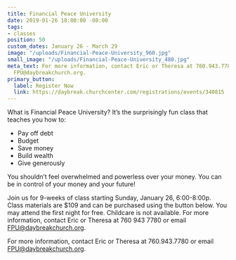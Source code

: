 ```yaml
---
title: Financial Peace University
date: 2019-01-26 18:00:00 -08:00
tags:
- classes
position: 50
custom_dates: January 26 - March 29
image: "/uploads/Financial-Peace-University_960.jpg"
small_image: "/uploads/Financial-Peace-University_480.jpg"
meta_text: For more information, contact Eric or Theresa at 760.943.7780 or email
  FPU@daybreakchurch.org.
primary_button:
  label: Register Now
  link: https://daybreak.churchcenter.com/registrations/events/340815
---
```


What is Financial Peace University?
It’s the surprisingly fun class that teaches you how to:

* Pay off debt
* Budget
* Save money
* Build wealth
* Give generously

You shouldn’t feel overwhelmed and powerless over your money. You can be in control of your money and your future!

Join us for 9-weeks of class starting Sunday, January 26, 6:00-8:00p. Class materials are $109 and can be purchased using the button below. You may attend the first night for free. Childcare is not available. For more information, contact Eric or Theresa at 760 943 7780 or email FPU@daybreakchurch.org.

For more information, contact Eric or Theresa at 760.943.7780 or email [FPU@daybreakchurch.org](FPU@daybreakchurch.org). 